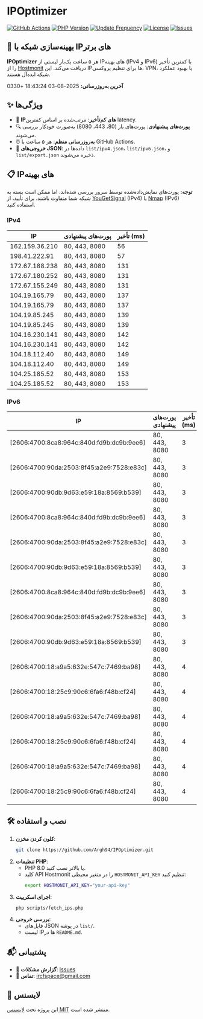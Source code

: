 # IPOptimizer

[![GitHub Actions](https://github.com/Argh94/IPOptimizer/workflows/IPOptimizer/badge.svg)](https://github.com/Argh94/IPOptimizer/actions)
[![PHP Version](https://img.shields.io/badge/PHP-8.0-blue)](https://www.php.net)
[![Update Frequency](https://img.shields.io/badge/Updates-Every%205%20Hours-green)](https://github.com/Argh94/IPOptimizer)
[![License](https://img.shields.io/badge/License-MIT-yellow)](https://opensource.org/licenses/MIT)
[![Issues](https://img.shields.io/github/issues/Argh94/IPOptimizer)](https://github.com/Argh94/IPOptimizer/issues)

## 🚀 بهینه‌سازی شبکه با IPهای برتر

**IPOptimizer** هر ۵ ساعت یک‌بار لیستی از IPهای بهینه (IPv4 و IPv6) با کمترین تأخیر را از [Hostmonit](https://hostmonit.com/) دریافت می‌کند. این IPها برای تنظیم پروکسی، VPN، یا بهبود عملکرد شبکه ایده‌آل هستند.

**آخرین به‌روزرسانی:** 2025-08-03 18:43:24 +0330

## ✨ ویژگی‌ها
- 📡 **IPهای کم‌تأخیر**: مرتب‌شده بر اساس کمترین latency.
- 🔍 **پورت‌های پیشنهادی**: پورت‌های باز (80، 443، 8080) به‌صورت خودکار بررسی می‌شوند.
- ⏰ **به‌روزرسانی منظم**: هر ۵ ساعت با GitHub Actions.
- 📄 **خروجی‌های JSON**: داده‌ها در `list/ipv4.json`، `list/ipv6.json`، و `list/export.json` ذخیره می‌شوند.

## 📋 IPهای بهینه

**توجه:** پورت‌های نمایش‌داده‌شده توسط سرور بررسی شده‌اند، اما ممکن است بسته به شبکه شما متفاوت باشند. برای تأیید، از [YouGetSignal](https://www.yougetsignal.com/tools/open-ports/) (IPv4) یا [Nmap](https://nmap.org/) (IPv6) استفاده کنید.

### IPv4
| IP | پورت‌های پیشنهادی | تأخیر (ms) |
|----|-------------------|------------|
| 162.159.36.210 | 80, 443, 8080 | 56 |
| 198.41.222.91 | 80, 443, 8080 | 57 |
| 172.67.188.238 | 80, 443, 8080 | 131 |
| 172.67.180.252 | 80, 443, 8080 | 131 |
| 172.67.155.249 | 80, 443, 8080 | 131 |
| 104.19.165.79 | 80, 443, 8080 | 137 |
| 104.19.165.79 | 80, 443, 8080 | 137 |
| 104.19.85.245 | 80, 443, 8080 | 139 |
| 104.19.85.245 | 80, 443, 8080 | 139 |
| 104.16.230.141 | 80, 443, 8080 | 142 |
| 104.16.230.141 | 80, 443, 8080 | 142 |
| 104.18.112.40 | 80, 443, 8080 | 149 |
| 104.18.112.40 | 80, 443, 8080 | 149 |
| 104.25.185.52 | 80, 443, 8080 | 153 |
| 104.25.185.52 | 80, 443, 8080 | 153 |

### IPv6
| IP | پورت‌های پیشنهادی | تأخیر (ms) |
|----|-------------------|------------|
| [2606:4700:8ca8:964c:840d:fd9b:dc9b:9ee6] | 80, 443, 8080 | 3 |
| [2606:4700:90da:2503:8f45:a2e9:7528:e83c] | 80, 443, 8080 | 3 |
| [2606:4700:90db:9d63:e59:18a:8569:b539] | 80, 443, 8080 | 3 |
| [2606:4700:8ca8:964c:840d:fd9b:dc9b:9ee6] | 80, 443, 8080 | 3 |
| [2606:4700:90da:2503:8f45:a2e9:7528:e83c] | 80, 443, 8080 | 3 |
| [2606:4700:90db:9d63:e59:18a:8569:b539] | 80, 443, 8080 | 3 |
| [2606:4700:8ca8:964c:840d:fd9b:dc9b:9ee6] | 80, 443, 8080 | 3 |
| [2606:4700:90da:2503:8f45:a2e9:7528:e83c] | 80, 443, 8080 | 3 |
| [2606:4700:90db:9d63:e59:18a:8569:b539] | 80, 443, 8080 | 3 |
| [2606:4700:18:a9a5:632e:547c:7469:ba98] | 80, 443, 8080 | 4 |
| [2606:4700:18:25c9:90c6:6fa6:f48b:cf24] | 80, 443, 8080 | 4 |
| [2606:4700:18:a9a5:632e:547c:7469:ba98] | 80, 443, 8080 | 4 |
| [2606:4700:18:25c9:90c6:6fa6:f48b:cf24] | 80, 443, 8080 | 4 |
| [2606:4700:18:a9a5:632e:547c:7469:ba98] | 80, 443, 8080 | 4 |
| [2606:4700:18:25c9:90c6:6fa6:f48b:cf24] | 80, 443, 8080 | 4 |

## 🛠️ نصب و استفاده
1. **کلون کردن مخزن**:
   ```bash
   git clone https://github.com/Argh94/IPOptimizer.git
   ```
2. **تنظیمات PHP**:
   - PHP 8.0 یا بالاتر نصب کنید.
   - کلید API Hostmonit را در متغیر محیطی `HOSTMONIT_API_KEY` تنظیم کنید:
     ```bash
     export HOSTMONIT_API_KEY="your-api-key"
     ```
3. **اجرای اسکریپت**:
   ```bash
   php scripts/fetch_ips.php
   ```
4. **بررسی خروجی**:
   - فایل‌های JSON در پوشه `list/`.
   - لیست IPها در `README.md`.

## 📬 پشتیبانی
- 🐛 **گزارش مشکلات**: [Issues](https://github.com/Argh94/IPOptimizer/issues)
- 📧 **تماس**: [ircfspace@gmail.com](mailto:ircfspace@gmail.com)

## 📄 لایسنس
این پروژه تحت [لایسنس MIT](https://github.com/Argh94/HandWave/blob/main/LICENCE) منتشر شده است.
